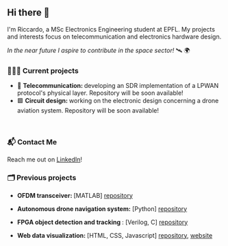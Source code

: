 ## Hi there 👋

I'm Riccardo, a MSc Electronics Engineering student at EPFL. My projects and interests focus on telecommunication and electronics hardware design.


<i>In the near future I aspire to contribute in the space sector!</i> 🛰 🌍

### 🙋🏻‍♂️ Current projects
- 📡 <b>Telecommunication: </b> developing an SDR implementation of a LPWAN protocol's physical layer. Repository will be soon available!
- 🟩 <b> Circuit design: </b> working on the electronic design concerning a drone aviation system. Repository will be soon available!
<br>

### 📬 Contact Me
Reach me out on [LinkedIn](https://www.linkedin.com/in/riccardo-lionetto/)!
<br>

### 🗂️ Previous projects
- <b> OFDM transceiver: </b> [MATLAB] [repository](https://github.com/RiccardoLionetto/OFDM_transceiver)

- <b>Autonomous drone navigation system:</b> [Python] [repository](https://github.com/RiccardoLionetto/aerial-robotics)

- <b> FPGA object detection and tracking </b>: [Verilog, C] [repository](https://github.com/grilloandrea6/embedded-system-design)

- <b> Web data visualization: </b> [HTML, CSS, Javascript] [repository](https://github.com/com-480-data-visualization/project-2024-Formula1), [website](https://formula1viz.altervista.org/index.html)
